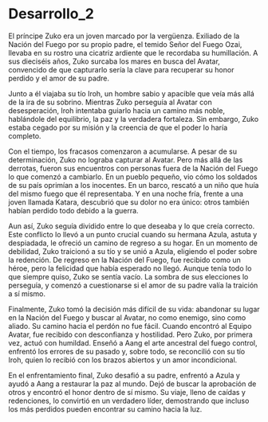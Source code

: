 # Desarrollo_2
El príncipe Zuko era un joven marcado por la vergüenza. Exiliado de la Nación del Fuego por su propio padre, el temido Señor del Fuego Ozai, llevaba en su rostro una cicatriz ardiente que le recordaba su humillación. A sus dieciséis años, Zuko surcaba los mares en busca del Avatar, convencido de que capturarlo sería la clave para recuperar su honor perdido y el amor de su padre.

Junto a él viajaba su tío Iroh, un hombre sabio y apacible que veía más allá de la ira de su sobrino. Mientras Zuko perseguía al Avatar con desesperación, Iroh intentaba guiarlo hacia un camino más noble, hablándole del equilibrio, la paz y la verdadera fortaleza. Sin embargo, Zuko estaba cegado por su misión y la creencia de que el poder lo haría completo.

Con el tiempo, los fracasos comenzaron a acumularse. A pesar de su determinación, Zuko no lograba capturar al Avatar. Pero más allá de las derrotas, fueron sus encuentros con personas fuera de la Nación del Fuego lo que comenzó a cambiarlo. En un pueblo pequeño, vio cómo los soldados de su país oprimían a los inocentes. En un barco, rescató a un niño que huía del mismo fuego que él representaba. Y en una noche fría, frente a una joven llamada Katara, descubrió que su dolor no era único: otros también habían perdido todo debido a la guerra.

Aun así, Zuko seguía dividido entre lo que deseaba y lo que creía correcto. Este conflicto lo llevó a un punto crucial cuando su hermana Azula, astuta y despiadada, le ofreció un camino de regreso a su hogar. En un momento de debilidad, Zuko traicionó a su tío y se unió a Azula, eligiendo el poder sobre la redención. De regreso en la Nación del Fuego, fue recibido como un héroe, pero la felicidad que había esperado no llegó. Aunque tenía todo lo que siempre quiso, Zuko se sentía vacío. La sombra de sus elecciones lo perseguía, y comenzó a cuestionarse si el amor de su padre valía la traición a sí mismo.

Finalmente, Zuko tomó la decisión más difícil de su vida: abandonar su lugar en la Nación del Fuego y buscar al Avatar, no como enemigo, sino como aliado. Su camino hacia el perdón no fue fácil. Cuando encontró al Equipo Avatar, fue recibido con desconfianza y hostilidad. Pero Zuko, por primera vez, actuó con humildad. Enseñó a Aang el arte ancestral del fuego control, enfrentó los errores de su pasado y, sobre todo, se reconcilió con su tío Iroh, quien lo recibió con los brazos abiertos y un amor incondicional.

En el enfrentamiento final, Zuko desafió a su padre, enfrentó a Azula y ayudó a Aang a restaurar la paz al mundo. Dejó de buscar la aprobación de otros y encontró el honor dentro de sí mismo. Su viaje, lleno de caídas y redenciones, lo convirtió en un verdadero líder, demostrando que incluso los más perdidos pueden encontrar su camino hacia la luz.
